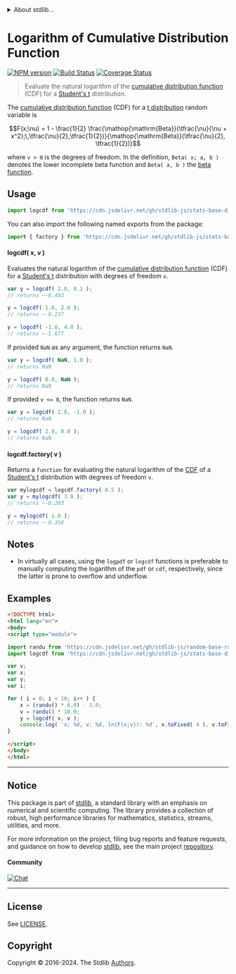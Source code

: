 <!--

@license Apache-2.0

Copyright (c) 2018 The Stdlib Authors.

Licensed under the Apache License, Version 2.0 (the "License");
you may not use this file except in compliance with the License.
You may obtain a copy of the License at

   http://www.apache.org/licenses/LICENSE-2.0

Unless required by applicable law or agreed to in writing, software
distributed under the License is distributed on an "AS IS" BASIS,
WITHOUT WARRANTIES OR CONDITIONS OF ANY KIND, either express or implied.
See the License for the specific language governing permissions and
limitations under the License.

-->


<details>
  <summary>
    About stdlib...
  </summary>
  <p>We believe in a future in which the web is a preferred environment for numerical computation. To help realize this future, we've built stdlib. stdlib is a standard library, with an emphasis on numerical and scientific computation, written in JavaScript (and C) for execution in browsers and in Node.js.</p>
  <p>The library is fully decomposable, being architected in such a way that you can swap out and mix and match APIs and functionality to cater to your exact preferences and use cases.</p>
  <p>When you use stdlib, you can be absolutely certain that you are using the most thorough, rigorous, well-written, studied, documented, tested, measured, and high-quality code out there.</p>
  <p>To join us in bringing numerical computing to the web, get started by checking us out on <a href="https://github.com/stdlib-js/stdlib">GitHub</a>, and please consider <a href="https://opencollective.com/stdlib">financially supporting stdlib</a>. We greatly appreciate your continued support!</p>
</details>

# Logarithm of Cumulative Distribution Function

[![NPM version][npm-image]][npm-url] [![Build Status][test-image]][test-url] [![Coverage Status][coverage-image]][coverage-url] <!-- [![dependencies][dependencies-image]][dependencies-url] -->

> Evaluate the natural logarithm of the [cumulative distribution function][cdf] (CDF) for a [Student's t][t-distribution] distribution.

<section class="intro">

The [cumulative distribution function][cdf] (CDF) for a [t distribution][t-distribution] random variable is

<!-- <equation class="equation" label="eq:t_cdf" align="center" raw="F(x;\nu) = 1 - \frac{1}{2} \frac{\operatorname{Beta}(\tfrac{\nu}{\nu + x^2};\,\tfrac{\nu}{2},\tfrac{1}{2})}{\operatorname{Beta}(\tfrac{\nu}{2}, \tfrac{1}{2})}" alt="Cumulative distribution function (CDF) for a Student's t distribution."> -->

```math
F(x;\nu) = 1 - \frac{1}{2} \frac{\mathop{\mathrm{Beta}}(\tfrac{\nu}{\nu + x^2};\,\tfrac{\nu}{2},\tfrac{1}{2})}{\mathop{\mathrm{Beta}}(\tfrac{\nu}{2}, \tfrac{1}{2})}
```

<!-- <div class="equation" align="center" data-raw-text="F(x;\nu) = 1 - \frac{1}{2} \frac{\operatorname{Beta}(\tfrac{\nu}{\nu + x^2};\,\tfrac{\nu}{2},\tfrac{1}{2})}{\operatorname{Beta}(\tfrac{\nu}{2}, \tfrac{1}{2})}" data-equation="eq:t_cdf">
    <img src="https://cdn.jsdelivr.net/gh/stdlib-js/stdlib@51534079fef45e990850102147e8945fb023d1d0/lib/node_modules/@stdlib/stats/base/dists/t/logcdf/docs/img/equation_t_cdf.svg" alt="Cumulative distribution function (CDF) for a Student's t distribution.">
    <br>
</div> -->

<!-- </equation> -->

where `v > 0` is the degrees of freedom. In the definition, `Beta( x; a, b )` denotes the lower incomplete beta function and `Beta( a, b )` the [beta function][beta-function].

</section>

<!-- /.intro -->



<section class="usage">

## Usage

```javascript
import logcdf from 'https://cdn.jsdelivr.net/gh/stdlib-js/stats-base-dists-t-logcdf@v0.2.0-esm/index.mjs';
```

You can also import the following named exports from the package:

```javascript
import { factory } from 'https://cdn.jsdelivr.net/gh/stdlib-js/stats-base-dists-t-logcdf@v0.2.0-esm/index.mjs';
```

#### logcdf( x, v )

Evaluates the natural logarithm of the [cumulative distribution function][cdf] (CDF) for a [Student's t][t-distribution] distribution with degrees of freedom `v`.

```javascript
var y = logcdf( 2.0, 0.1 );
// returns ~-0.493

y = logcdf( 1.0, 2.0 );
// returns ~-0.237

y = logcdf( -1.0, 4.0 );
// returns ~-1.677
```

If provided `NaN` as any argument, the function returns `NaN`.

```javascript
var y = logcdf( NaN, 1.0 );
// returns NaN

y = logcdf( 0.0, NaN );
// returns NaN
```

If provided `v <= 0`, the function returns `NaN`.

```javascript
var y = logcdf( 2.0, -1.0 );
// returns NaN

y = logcdf( 2.0, 0.0 );
// returns NaN
```

#### logcdf.factory( v )

Returns a `function` for evaluating the natural logarithm of the [CDF][cdf] of a [Student's t][t-distribution] distribution with degrees of freedom `v`.

```javascript
var mylogcdf = logcdf.factory( 0.5 );
var y = mylogcdf( 3.0 );
// returns ~-0.203

y = mylogcdf( 1.0 );
// returns ~-0.358
```

</section>

<!-- /.usage -->

<section class="notes">

## Notes

-   In virtually all cases, using the `logpdf` or `logcdf` functions is preferable to manually computing the logarithm of the `pdf` or `cdf`, respectively, since the latter is prone to overflow and underflow.

</section>

<!-- /.notes -->

<section class="examples">

## Examples

<!-- eslint no-undef: "error" -->

```html
<!DOCTYPE html>
<html lang="en">
<body>
<script type="module">

import randu from 'https://cdn.jsdelivr.net/gh/stdlib-js/random-base-randu@esm/index.mjs';
import logcdf from 'https://cdn.jsdelivr.net/gh/stdlib-js/stats-base-dists-t-logcdf@v0.2.0-esm/index.mjs';

var v;
var x;
var y;
var i;

for ( i = 0; i < 10; i++ ) {
    x = (randu() * 6.0) - 3.0;
    v = randu() * 10.0;
    y = logcdf( x, v );
    console.log( 'x: %d, v: %d, ln(F(x;v)): %d', x.toFixed( 4 ), v.toFixed( 4 ), y.toFixed( 4 ) );
}

</script>
</body>
</html>
```

</section>

<!-- /.examples -->

<!-- Section for related `stdlib` packages. Do not manually edit this section, as it is automatically populated. -->

<section class="related">

</section>

<!-- /.related -->

<!-- Section for all links. Make sure to keep an empty line after the `section` element and another before the `/section` close. -->


<section class="main-repo" >

* * *

## Notice

This package is part of [stdlib][stdlib], a standard library with an emphasis on numerical and scientific computing. The library provides a collection of robust, high performance libraries for mathematics, statistics, streams, utilities, and more.

For more information on the project, filing bug reports and feature requests, and guidance on how to develop [stdlib][stdlib], see the main project [repository][stdlib].

#### Community

[![Chat][chat-image]][chat-url]

---

## License

See [LICENSE][stdlib-license].


## Copyright

Copyright &copy; 2016-2024. The Stdlib [Authors][stdlib-authors].

</section>

<!-- /.stdlib -->

<!-- Section for all links. Make sure to keep an empty line after the `section` element and another before the `/section` close. -->

<section class="links">

[npm-image]: http://img.shields.io/npm/v/@stdlib/stats-base-dists-t-logcdf.svg
[npm-url]: https://npmjs.org/package/@stdlib/stats-base-dists-t-logcdf

[test-image]: https://github.com/stdlib-js/stats-base-dists-t-logcdf/actions/workflows/test.yml/badge.svg?branch=v0.2.0
[test-url]: https://github.com/stdlib-js/stats-base-dists-t-logcdf/actions/workflows/test.yml?query=branch:v0.2.0

[coverage-image]: https://img.shields.io/codecov/c/github/stdlib-js/stats-base-dists-t-logcdf/main.svg
[coverage-url]: https://codecov.io/github/stdlib-js/stats-base-dists-t-logcdf?branch=main

<!--

[dependencies-image]: https://img.shields.io/david/stdlib-js/stats-base-dists-t-logcdf.svg
[dependencies-url]: https://david-dm.org/stdlib-js/stats-base-dists-t-logcdf/main

-->

[chat-image]: https://img.shields.io/gitter/room/stdlib-js/stdlib.svg
[chat-url]: https://app.gitter.im/#/room/#stdlib-js_stdlib:gitter.im

[stdlib]: https://github.com/stdlib-js/stdlib

[stdlib-authors]: https://github.com/stdlib-js/stdlib/graphs/contributors

[umd]: https://github.com/umdjs/umd
[es-module]: https://developer.mozilla.org/en-US/docs/Web/JavaScript/Guide/Modules

[deno-url]: https://github.com/stdlib-js/stats-base-dists-t-logcdf/tree/deno
[deno-readme]: https://github.com/stdlib-js/stats-base-dists-t-logcdf/blob/deno/README.md
[umd-url]: https://github.com/stdlib-js/stats-base-dists-t-logcdf/tree/umd
[umd-readme]: https://github.com/stdlib-js/stats-base-dists-t-logcdf/blob/umd/README.md
[esm-url]: https://github.com/stdlib-js/stats-base-dists-t-logcdf/tree/esm
[esm-readme]: https://github.com/stdlib-js/stats-base-dists-t-logcdf/blob/esm/README.md
[branches-url]: https://github.com/stdlib-js/stats-base-dists-t-logcdf/blob/main/branches.md

[stdlib-license]: https://raw.githubusercontent.com/stdlib-js/stats-base-dists-t-logcdf/main/LICENSE

[beta-function]: https://en.wikipedia.org/wiki/Beta_function

[cdf]: https://en.wikipedia.org/wiki/Cumulative_distribution_function

[t-distribution]: https://en.wikipedia.org/wiki/Student%27s_t-distribution

</section>

<!-- /.links -->
